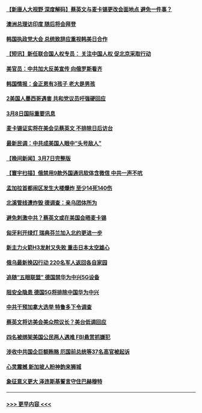 #### [【新唐人大视野 深度解码】蔡英文与麦卡锡更改会面地点 避免一件事？](../pages/prog202/a103664974.md?t=03090943) 
#### [澳洲总理访印度 随后将会拜登](../pages/prog202/a103664838.md?t=03090943) 
#### [韩国执政党大会 总统致辞应重视韩美日合作](../pages/prog202/a103664839.md?t=03090943) 
#### [【短讯】新任联合国人权专员： 关注中国人权 促北京采取行动](../pages/prog202/a103664830.md?t=03090943) 
#### [美官员：中共加大反美宣传 向俄罗斯看齐](../pages/prog202/a103664559.md?t=03090943) 
#### [韩国情报：金正恩有3孩子 老大是男孩](../pages/prog202/a103664555.md?t=03090943) 
#### [2美国人墨西哥遇害 共和党议员吁强硬回应](../pages/prog202/a103664552.md?t=03090943) 
#### [3月8日国际重要讯息](../pages/prog202/a103664569.md?t=03090943) 
#### [麦卡锡证实将在美会见蔡英文 不排除日后访台](../pages/prog202/a103664568.md?t=03090943) 
#### [最新民调：中共成美国人眼中“头号敌人”](../pages/prog202/a103664484.md?t=03090943) 
#### [【晚间新闻】3月7日完整版](../pages/prog202/a103664355.md?t=03090943) 
#### [【寰宇扫描】俄禁用9款外国通讯软体含微信 中共一声不吭](../pages/prog202/a103664374.md?t=03090943) 
#### [孟加拉首都闹区发生大楼爆炸 至少14死140伤](../pages/prog202/a103664350.md?t=03090943) 
#### [北溪管线遭炸毁 德调查：亲乌团体所为](../pages/prog202/a103664341.md?t=03090943) 
#### [避免刺激中共？蔡英文或在美国会晤麦卡锡](../pages/prog202/a103664235.md?t=03090943) 
#### [匈牙利开绿灯 瑞典芬兰加入北约更进一步](../pages/prog202/a103664233.md?t=03090943) 
#### [新主力火箭H3发射又失败 重击日本太空雄心](../pages/prog202/a103664234.md?t=03090943) 
#### [俄乌最新换囚行动 220名军人返回各自家园](../pages/prog202/a103664232.md?t=03090943) 
#### [追随“五眼联盟” 德国禁华为中兴5G设备](../pages/prog202/a103664231.md?t=03090943) 
#### [阻安全隐患 德国5G将排除中国华为中兴](../pages/prog202/a103664043.md?t=03090943) 
#### [中共干预加拿大选举 特鲁多下令调查](../pages/prog202/a103664042.md?t=03090943) 
#### [蔡英文将访美会美众院议长？美台低调回应](../pages/prog202/a103664044.md?t=03090943) 
#### [四名被绑架美国公民两人遇难 FBI悬赏抓嫌犯](../pages/prog202/a103664046.md?t=03090943) 
#### [涉收中共国企巨额贿赂 厄国前总统等37名高官被起诉](../pages/prog202/a103664001.md?t=03090943) 
#### [心灵震撼 新加坡人盼神韵来狮城](../pages/prog202/a103663981.md?t=03090943) 
#### [象征意义更大 泽连斯基誓言守住巴赫穆特](../pages/prog202/a103663831.md?t=03090943) 

----
#### [ >>> 更早内容 <<< ](../indexes/prog202-earlier.md)
